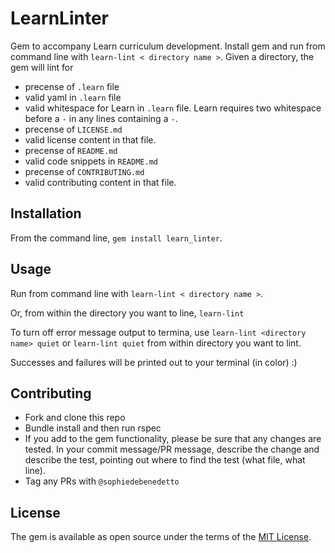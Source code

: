 # LearnLinter

Gem to accompany Learn curriculum development. Install gem and run from command line with `learn-lint < directory name >`. Given a directory, the gem will lint for 

* precense of `.learn` file
* valid yaml in `.learn` file
* valid whitespace for Learn in `.learn` file. Learn requires two whitespace before a `-` in any lines containing a `-`. 
* precense of `LICENSE.md`
* valid license content in that file. 
* precense of `README.md`
* valid code snippets in `README.md`
* precense of `CONTRIBUTING.md`
* valid contributing content in that file. 


## Installation

From the command line, `gem install learn_linter`.

## Usage

Run from command line with `learn-lint < directory name >`.

Or, from within the directory you want to line, `learn-lint`

To turn off error message output to termina, use `learn-lint <directory name> quiet` or `learn-lint quiet` from within directory you want to lint.

Successes and failures will be printed out to your terminal (in color) :)

## Contributing

* Fork and clone this repo
* Bundle install and then run rspec
* If you add to the gem functionality, please be sure that any changes are tested. In your commit message/PR message, describe the change and describe the test, pointing out where to find the test (what file, what line). 
* Tag any PRs with `@sophiedebenedetto`


## License

The gem is available as open source under the terms of the [MIT License](http://opensource.org/licenses/MIT).


